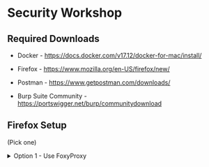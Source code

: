 # Security Workshop

## Required Downloads
* Docker - https://docs.docker.com/v17.12/docker-for-mac/install/

* Firefox - https://www.mozilla.org/en-US/firefox/new/

* Postman - https://www.getpostman.com/downloads/

* Burp Suite Community - https://portswigger.net/burp/communitydownload

## Firefox Setup
(Pick one)


<details><summary>Option 1 - Use FoxyProxy</summary>
<p>

#### yes, even hidden code blocks!

```python
print("hello world!")
```
thanks!
</p>
</details>

